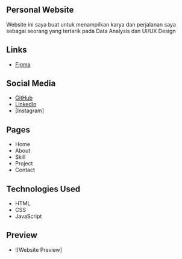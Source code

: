 ## Personal Website 
Website ini saya buat untuk menampilkan karya dan perjalanan saya sebagai seorang yang tertarik pada Data Analysis dan UI/UX Design

## Links 
- [Figma](https://www.figma.com/design/9SOgCbvZaFQbVFTlNyXzex/personal-website-cinta?node-id=0-1&t=S0pm1mMqpfxunAM0-1)

## Social Media
- [GitHub](https://github.com/cintalifia)
- [LinkedIn](https://linkedin.com)
- [Instagram] 

## Pages
- Home
- About
- Skill 
- Project 
- Contact 

## Technologies Used
- HTML
- CSS
- JavaScript

## Preview
- ![Website Preview]
